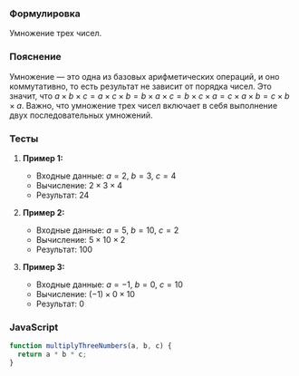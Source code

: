 ### Формулировка
Умножение трех чисел.

### Пояснение
Умножение — это одна из базовых арифметических операций, и оно коммутативно, то есть результат не зависит от порядка чисел. Это значит, что $a \times b \times c = a \times c \times b = b \times a \times c = b \times c \times a = c \times a \times b = c \times b \times a$. Важно, что умножение трех чисел включает в себя выполнение двух последовательных умножений.

### Тесты

1. **Пример 1:**
   - Входные данные: $a = 2$, $b = 3$, $c = 4$
   - Вычисление: $2 \times 3 \times 4$
   - Результат: $24$

2. **Пример 2:**
   - Входные данные: $a = 5$, $b = 10$, $c = 2$
   - Вычисление: $5 \times 10 \times 2$
   - Результат: $100$

3. **Пример 3:**
   - Входные данные: $a = -1$, $b = 0$, $c = 10$
   - Вычисление: $(-1) \times 0 \times 10$
   - Результат: $0$

### JavaScript

```javascript
function multiplyThreeNumbers(a, b, c) {
  return a * b * c;
}
```

